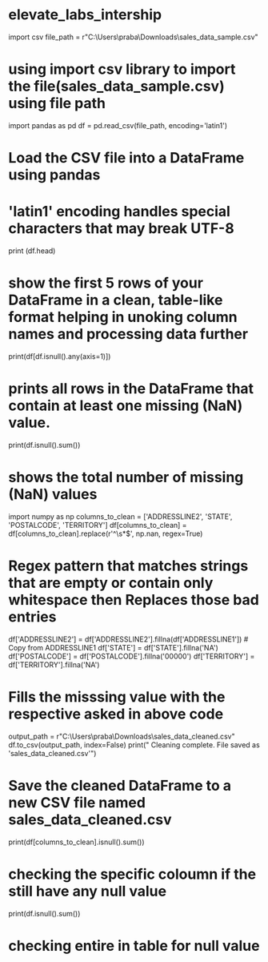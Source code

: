 # elevate_labs_intership
import csv
file_path = r"C:\Users\praba\Downloads\sales_data_sample.csv"
# using import csv library to import the file(sales_data_sample.csv) using file path

import pandas as pd
df = pd.read_csv(file_path, encoding='latin1') 
# Load the CSV file into a DataFrame using pandas
# 'latin1' encoding handles special characters that may break UTF-8

print (df.head)
# show the first 5 rows of your DataFrame in a clean, table-like format helping in unoking column names and processing data further

print(df[df.isnull().any(axis=1)])
# prints all rows in the DataFrame that contain at least one missing (NaN) value.

print(df.isnull().sum())
# shows the total number of missing (NaN) values

import numpy as np
columns_to_clean = ['ADDRESSLINE2', 'STATE', 'POSTALCODE', 'TERRITORY']
df[columns_to_clean] = df[columns_to_clean].replace(r'^\s*$', np.nan, regex=True)

# Regex pattern that matches strings that are empty or contain only whitespace then Replaces those bad entries

df['ADDRESSLINE2'] = df['ADDRESSLINE2'].fillna(df['ADDRESSLINE1'])  # Copy from ADDRESSLINE1
df['STATE'] = df['STATE'].fillna('NA')
df['POSTALCODE'] = df['POSTALCODE'].fillna('00000')
df['TERRITORY'] = df['TERRITORY'].fillna('NA')
# Fills the misssing value with the respective asked in above code


output_path = r"C:\Users\praba\Downloads\sales_data_cleaned.csv"
df.to_csv(output_path, index=False)
print(" Cleaning complete. File saved as 'sales_data_cleaned.csv'")
# Save the cleaned DataFrame to a new CSV file named sales_data_cleaned.csv

print(df[columns_to_clean].isnull().sum())
# checking the specific coloumn if the still have any null value

print(df.isnull().sum())
# checking entire in table for null value




